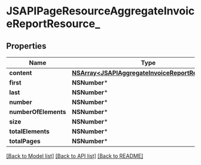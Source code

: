 # JSAPIPageResourceAggregateInvoiceReportResource_

## Properties
Name | Type | Description | Notes
------------ | ------------- | ------------- | -------------
**content** | [**NSArray&lt;JSAPIAggregateInvoiceReportResource&gt;***](JSAPIAggregateInvoiceReportResource.md) |  | [optional] 
**first** | **NSNumber*** |  | [optional] 
**last** | **NSNumber*** |  | [optional] 
**number** | **NSNumber*** |  | [optional] 
**numberOfElements** | **NSNumber*** |  | [optional] 
**size** | **NSNumber*** |  | [optional] 
**totalElements** | **NSNumber*** |  | [optional] 
**totalPages** | **NSNumber*** |  | [optional] 

[[Back to Model list]](../README.md#documentation-for-models) [[Back to API list]](../README.md#documentation-for-api-endpoints) [[Back to README]](../README.md)


